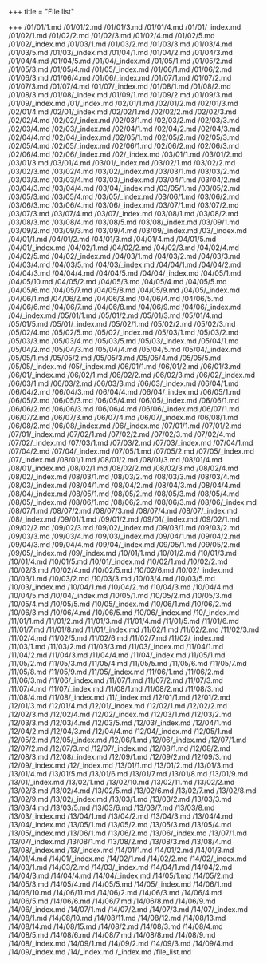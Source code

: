 +++
title = "File list"

+++
/01/01/1.md
/01/01/2.md
/01/01/3.md
/01/01/4.md
/01/01/_index.md
/01/02/1.md
/01/02/2.md
/01/02/3.md
/01/02/4.md
/01/02/5.md
/01/02/_index.md
/01/03/1.md
/01/03/2.md
/01/03/3.md
/01/03/4.md
/01/03/5.md
/01/03/_index.md
/01/04/1.md
/01/04/2.md
/01/04/3.md
/01/04/4.md
/01/04/5.md
/01/04/_index.md
/01/05/1.md
/01/05/2.md
/01/05/3.md
/01/05/4.md
/01/05/_index.md
/01/06/1.md
/01/06/2.md
/01/06/3.md
/01/06/4.md
/01/06/_index.md
/01/07/1.md
/01/07/2.md
/01/07/3.md
/01/07/4.md
/01/07/_index.md
/01/08/1.md
/01/08/2.md
/01/08/3.md
/01/08/_index.md
/01/09/1.md
/01/09/2.md
/01/09/3.md
/01/09/_index.md
/01/_index.md
/02/01/1.md
/02/01/2.md
/02/01/3.md
/02/01/4.md
/02/01/_index.md
/02/02/1.md
/02/02/2.md
/02/02/3.md
/02/02/4.md
/02/02/_index.md
/02/03/1.md
/02/03/2.md
/02/03/3.md
/02/03/4.md
/02/03/_index.md
/02/04/1.md
/02/04/2.md
/02/04/3.md
/02/04/4.md
/02/04/_index.md
/02/05/1.md
/02/05/2.md
/02/05/3.md
/02/05/4.md
/02/05/_index.md
/02/06/1.md
/02/06/2.md
/02/06/3.md
/02/06/4.md
/02/06/_index.md
/02/_index.md
/03/01/1.md
/03/01/2.md
/03/01/3.md
/03/01/4.md
/03/01/_index.md
/03/02/1.md
/03/02/2.md
/03/02/3.md
/03/02/4.md
/03/02/_index.md
/03/03/1.md
/03/03/2.md
/03/03/3.md
/03/03/4.md
/03/03/_index.md
/03/04/1.md
/03/04/2.md
/03/04/3.md
/03/04/4.md
/03/04/_index.md
/03/05/1.md
/03/05/2.md
/03/05/3.md
/03/05/4.md
/03/05/_index.md
/03/06/1.md
/03/06/2.md
/03/06/3.md
/03/06/4.md
/03/06/_index.md
/03/07/1.md
/03/07/2.md
/03/07/3.md
/03/07/4.md
/03/07/_index.md
/03/08/1.md
/03/08/2.md
/03/08/3.md
/03/08/4.md
/03/08/5.md
/03/08/_index.md
/03/09/1.md
/03/09/2.md
/03/09/3.md
/03/09/4.md
/03/09/_index.md
/03/_index.md
/04/01/1.md
/04/01/2.md
/04/01/3.md
/04/01/4.md
/04/01/5.md
/04/01/_index.md
/04/02/1.md
/04/02/2.md
/04/02/3.md
/04/02/4.md
/04/02/5.md
/04/02/_index.md
/04/03/1.md
/04/03/2.md
/04/03/3.md
/04/03/4.md
/04/03/5.md
/04/03/_index.md
/04/04/1.md
/04/04/2.md
/04/04/3.md
/04/04/4.md
/04/04/5.md
/04/04/_index.md
/04/05/1.md
/04/05/10.md
/04/05/2.md
/04/05/3.md
/04/05/4.md
/04/05/5.md
/04/05/6.md
/04/05/7.md
/04/05/8.md
/04/05/9.md
/04/05/_index.md
/04/06/1.md
/04/06/2.md
/04/06/3.md
/04/06/4.md
/04/06/5.md
/04/06/6.md
/04/06/7.md
/04/06/8.md
/04/06/9.md
/04/06/_index.md
/04/_index.md
/05/01/1.md
/05/01/2.md
/05/01/3.md
/05/01/4.md
/05/01/5.md
/05/01/_index.md
/05/02/1.md
/05/02/2.md
/05/02/3.md
/05/02/4.md
/05/02/5.md
/05/02/_index.md
/05/03/1.md
/05/03/2.md
/05/03/3.md
/05/03/4.md
/05/03/5.md
/05/03/_index.md
/05/04/1.md
/05/04/2.md
/05/04/3.md
/05/04/4.md
/05/04/5.md
/05/04/_index.md
/05/05/1.md
/05/05/2.md
/05/05/3.md
/05/05/4.md
/05/05/5.md
/05/05/_index.md
/05/_index.md
/06/01/1.md
/06/01/2.md
/06/01/3.md
/06/01/_index.md
/06/02/1.md
/06/02/2.md
/06/02/3.md
/06/02/_index.md
/06/03/1.md
/06/03/2.md
/06/03/3.md
/06/03/_index.md
/06/04/1.md
/06/04/2.md
/06/04/3.md
/06/04/4.md
/06/04/_index.md
/06/05/1.md
/06/05/2.md
/06/05/3.md
/06/05/4.md
/06/05/_index.md
/06/06/1.md
/06/06/2.md
/06/06/3.md
/06/06/4.md
/06/06/_index.md
/06/07/1.md
/06/07/2.md
/06/07/3.md
/06/07/4.md
/06/07/_index.md
/06/08/1.md
/06/08/2.md
/06/08/_index.md
/06/_index.md
/07/01/1.md
/07/01/2.md
/07/01/_index.md
/07/02/1.md
/07/02/2.md
/07/02/3.md
/07/02/4.md
/07/02/_index.md
/07/03/1.md
/07/03/2.md
/07/03/_index.md
/07/04/1.md
/07/04/2.md
/07/04/_index.md
/07/05/1.md
/07/05/2.md
/07/05/_index.md
/07/_index.md
/08/01/1.md
/08/01/2.md
/08/01/3.md
/08/01/4.md
/08/01/_index.md
/08/02/1.md
/08/02/2.md
/08/02/3.md
/08/02/4.md
/08/02/_index.md
/08/03/1.md
/08/03/2.md
/08/03/3.md
/08/03/4.md
/08/03/_index.md
/08/04/1.md
/08/04/2.md
/08/04/3.md
/08/04/4.md
/08/04/_index.md
/08/05/1.md
/08/05/2.md
/08/05/3.md
/08/05/4.md
/08/05/_index.md
/08/06/1.md
/08/06/2.md
/08/06/3.md
/08/06/_index.md
/08/07/1.md
/08/07/2.md
/08/07/3.md
/08/07/4.md
/08/07/_index.md
/08/_index.md
/09/01/1.md
/09/01/2.md
/09/01/_index.md
/09/02/1.md
/09/02/2.md
/09/02/3.md
/09/02/_index.md
/09/03/1.md
/09/03/2.md
/09/03/3.md
/09/03/4.md
/09/03/_index.md
/09/04/1.md
/09/04/2.md
/09/04/3.md
/09/04/4.md
/09/04/_index.md
/09/05/1.md
/09/05/2.md
/09/05/_index.md
/09/_index.md
/10/01/1.md
/10/01/2.md
/10/01/3.md
/10/01/4.md
/10/01/5.md
/10/01/_index.md
/10/02/1.md
/10/02/2.md
/10/02/3.md
/10/02/4.md
/10/02/5.md
/10/02/6.md
/10/02/_index.md
/10/03/1.md
/10/03/2.md
/10/03/3.md
/10/03/4.md
/10/03/5.md
/10/03/_index.md
/10/04/1.md
/10/04/2.md
/10/04/3.md
/10/04/4.md
/10/04/5.md
/10/04/_index.md
/10/05/1.md
/10/05/2.md
/10/05/3.md
/10/05/4.md
/10/05/5.md
/10/05/_index.md
/10/06/1.md
/10/06/2.md
/10/06/3.md
/10/06/4.md
/10/06/5.md
/10/06/_index.md
/10/_index.md
/11/01/1.md
/11/01/2.md
/11/01/3.md
/11/01/4.md
/11/01/5.md
/11/01/6.md
/11/01/7.md
/11/01/8.md
/11/01/_index.md
/11/02/1.md
/11/02/2.md
/11/02/3.md
/11/02/4.md
/11/02/5.md
/11/02/6.md
/11/02/7.md
/11/02/_index.md
/11/03/1.md
/11/03/2.md
/11/03/3.md
/11/03/_index.md
/11/04/1.md
/11/04/2.md
/11/04/3.md
/11/04/4.md
/11/04/_index.md
/11/05/1.md
/11/05/2.md
/11/05/3.md
/11/05/4.md
/11/05/5.md
/11/05/6.md
/11/05/7.md
/11/05/8.md
/11/05/9.md
/11/05/_index.md
/11/06/1.md
/11/06/2.md
/11/06/3.md
/11/06/_index.md
/11/07/1.md
/11/07/2.md
/11/07/3.md
/11/07/4.md
/11/07/_index.md
/11/08/1.md
/11/08/2.md
/11/08/3.md
/11/08/4.md
/11/08/_index.md
/11/_index.md
/12/01/1.md
/12/01/2.md
/12/01/3.md
/12/01/4.md
/12/01/_index.md
/12/02/1.md
/12/02/2.md
/12/02/3.md
/12/02/4.md
/12/02/_index.md
/12/03/1.md
/12/03/2.md
/12/03/3.md
/12/03/4.md
/12/03/5.md
/12/03/_index.md
/12/04/1.md
/12/04/2.md
/12/04/3.md
/12/04/4.md
/12/04/_index.md
/12/05/1.md
/12/05/2.md
/12/05/_index.md
/12/06/1.md
/12/06/_index.md
/12/07/1.md
/12/07/2.md
/12/07/3.md
/12/07/_index.md
/12/08/1.md
/12/08/2.md
/12/08/3.md
/12/08/_index.md
/12/09/1.md
/12/09/2.md
/12/09/3.md
/12/09/_index.md
/12/_index.md
/13/01/1.md
/13/01/2.md
/13/01/3.md
/13/01/4.md
/13/01/5.md
/13/01/6.md
/13/01/7.md
/13/01/8.md
/13/01/9.md
/13/01/_index.md
/13/02/1.md
/13/02/10.md
/13/02/11.md
/13/02/2.md
/13/02/3.md
/13/02/4.md
/13/02/5.md
/13/02/6.md
/13/02/7.md
/13/02/8.md
/13/02/9.md
/13/02/_index.md
/13/03/1.md
/13/03/2.md
/13/03/3.md
/13/03/4.md
/13/03/5.md
/13/03/6.md
/13/03/7.md
/13/03/8.md
/13/03/_index.md
/13/04/1.md
/13/04/2.md
/13/04/3.md
/13/04/4.md
/13/04/_index.md
/13/05/1.md
/13/05/2.md
/13/05/3.md
/13/05/4.md
/13/05/_index.md
/13/06/1.md
/13/06/2.md
/13/06/_index.md
/13/07/1.md
/13/07/_index.md
/13/08/1.md
/13/08/2.md
/13/08/3.md
/13/08/4.md
/13/08/_index.md
/13/_index.md
/14/01/1.md
/14/01/2.md
/14/01/3.md
/14/01/4.md
/14/01/_index.md
/14/02/1.md
/14/02/2.md
/14/02/_index.md
/14/03/1.md
/14/03/2.md
/14/03/_index.md
/14/04/1.md
/14/04/2.md
/14/04/3.md
/14/04/4.md
/14/04/_index.md
/14/05/1.md
/14/05/2.md
/14/05/3.md
/14/05/4.md
/14/05/5.md
/14/05/_index.md
/14/06/1.md
/14/06/10.md
/14/06/11.md
/14/06/2.md
/14/06/3.md
/14/06/4.md
/14/06/5.md
/14/06/6.md
/14/06/7.md
/14/06/8.md
/14/06/9.md
/14/06/_index.md
/14/07/1.md
/14/07/2.md
/14/07/3.md
/14/07/_index.md
/14/08/1.md
/14/08/10.md
/14/08/11.md
/14/08/12.md
/14/08/13.md
/14/08/14.md
/14/08/15.md
/14/08/2.md
/14/08/3.md
/14/08/4.md
/14/08/5.md
/14/08/6.md
/14/08/7.md
/14/08/8.md
/14/08/9.md
/14/08/_index.md
/14/09/1.md
/14/09/2.md
/14/09/3.md
/14/09/4.md
/14/09/_index.md
/14/_index.md
/_index.md
/file_list.md